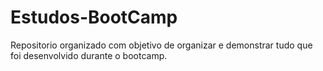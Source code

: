 # Estudos-BootCamp
Repositorio organizado com objetivo de organizar e demonstrar tudo que foi desenvolvido durante o bootcamp.
